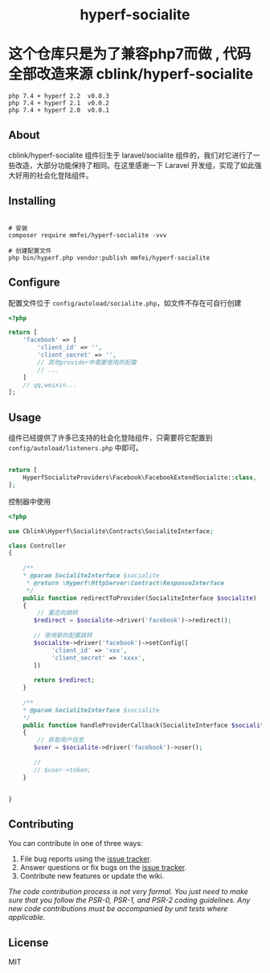<h1 align="center"> hyperf-socialite </h1>

# 这个仓库只是为了兼容php7而做 , 代码全部改造来源 cblink/hyperf-socialite
```
php 7.4 + hyperf 2.2  v0.0.3
php 7.4 + hyperf 2.1  v0.0.2
php 7.4 + hyperf 2.0  v0.0.1
```

## About
cblink/hyperf-socialite 组件衍生于 laravel/socialite 组件的，我们对它进行了一些改造，大部分功能保持了相同。在这里感谢一下 Laravel 开发组，实现了如此强大好用的社会化登陆组件。


## Installing

```shell

# 安装
composer require mmfei/hyperf-socialite -vvv

# 创建配置文件
php bin/hyperf.php vendor:publish mmfei/hyperf-socialite

```

## Configure

配置文件位于 `config/autoload/socialite.php`，如文件不存在可自行创建

```php
<?php

return [
    'facebook' => [
        'client_id' => '',
        'client_secret' => '',
        // 其他provider中需要使用的配置
        // ...
    ]   
    // qq,weixin...    
];

```


## Usage

组件已经提供了许多已支持的社会化登陆组件，只需要将它配置到 `config/autoload/listeners.php` 中即可。

```php

return [
    HyperfSocialiteProviders\Facebook\FacebookExtendSocialite::class,
];

```

控制器中使用
```php
<?php

use Cblink\Hyperf\Socialite\Contracts\SocialiteInterface;

class Controller 
{
    
    /**
    * @param SocialiteInterface $socialite
     * @return \Hyperf\HttpServer\Contract\ResponseInterface
     */
    public function redirectToProvider(SocialiteInterface $socialite)
    {
        // 重定向跳转
       $redirect = $socialite->driver('facebook')->redirect();
       
       // 使用新的配置跳转
       $socialite->driver('facebook')->setConfig([
            'client_id' => 'xxx',
            'client_secret' => 'xxxx',
       ])  
       
       return $redirect; 
    }
    
    /**
    * @param SocialiteInterface $socialite
    */
    public function handleProviderCallback(SocialiteInterface $socialite)
    {
        // 获取用户信息
       $user = $socialite->driver('facebook')->user();
       
       //
       // $user->token;
    }


}

```


## Contributing

You can contribute in one of three ways:

1. File bug reports using the [issue tracker](https://github.com/cblink/hyperf-socialite/issues).
2. Answer questions or fix bugs on the [issue tracker](https://github.com/cblink/hyperf-socialite/issues).
3. Contribute new features or update the wiki.

_The code contribution process is not very formal. You just need to make sure that you follow the PSR-0, PSR-1, and PSR-2 coding guidelines. Any new code contributions must be accompanied by unit tests where applicable._

## License

MIT
